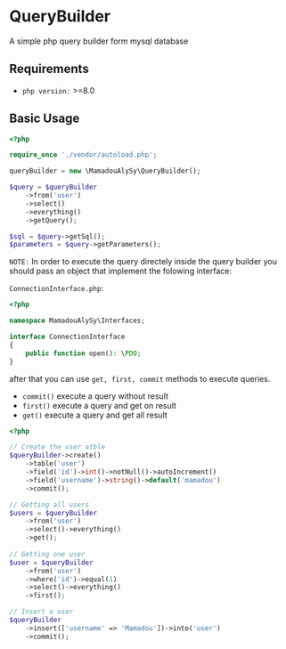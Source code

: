 # QueryBuilder

A simple php query builder form mysql database

## Requirements

- `php version:` >=8.0

## Basic Usage

```PHP
<?php

require_once './vendor/autoload.php';

queryBuilder = new \MamadouAlySy\QueryBuilder();

$query = $queryBuilder
    ->from('user')
    ->select()
    ->everything()
    ->getQuery();

$sql = $query->getSql();
$parameters = $query->getParameters();
```

`NOTE:` In order to execute the query directely inside the query builder you should pass an object
that implement the folowing interface:

`ConnectionInterface.php`:

```PHP
<?php

namespace MamadouAlySy\Interfaces;

interface ConnectionInterface
{
    public function open(): \PDO;
}
```

after that you can use `get, first, commit` methods to execute queries.
- `commit()` execute a query without result
- `first()` execute a query and get on result
- `get()` execute a query and get all result

```PHP
<?php

// Create the user atble
$queryBuilder->create()
    ->table('user')
    ->field('id')->int()->notNull()->autoIncrement()
    ->field('username')->string()->default('mamadou')
    ->commit();

// Getting all users
$users = $queryBuilder
    ->from('user')
    ->select()->everything()
    ->get();
    
// Getting one user
$user = $queryBuilder
    ->from('user')
    ->where('id')->equal(1)
    ->select()->everything()
    ->first();

// Insert a user
$queryBuilder
    ->insert(['username' => 'Mamadou'])->into('user')
    ->commit();
```